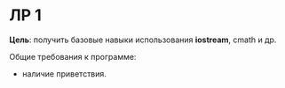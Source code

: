 # ЛР 1

**Цель**: получить базовые навыки использования **iostream**, cmath и др. 

Общие требования к программе:
* наличие приветствия.

